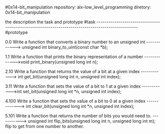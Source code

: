 #0x14-bit_manipulation
repository: alx-low_level_programming
diretory: 0x14-bit_manipulation

the description the task and  prototype
#task ---------------------------------------------------------------------------------------------------#prototype

0.0 Write a function that converts a binary number to an unsigned int ------------> unsigned int binary_to_uint(const char *b);

1.1 Write a function that prints the binary representation of a number ------------->void print_binary(unsigned long int n);

2.10 Write a function that returns the value of a bit at a given index ------------> int get_bit(unsigned long int n, unsigned int index);

3.11 Write a function that sets the value of a bit to 1 at a given index ------------>int set_bit(unsigned long int *n, unsigned int index);

4.100 Write a function that sets the value of a bit to 0 at a given index -------------> int clear_bit(unsigned long int *n, unsigned int index);

5.101 Write a function that returns the number of bits you would need to. ----------->	unsigned int flip_bits(unsigned long int n, unsigned long int m); 
flip to get from one number to another. 

